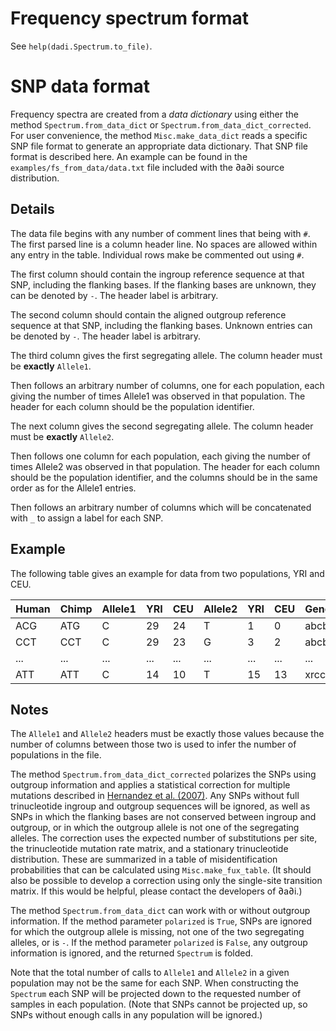 # Frequency spectrum format #

See `help(dadi.Spectrum.to_file)`.

# SNP data format #

Frequency spectra are created from a _data dictionary_ using either the method `Spectrum.from_data_dict` or `Spectrum.from_data_dict_corrected`. For user convenience, the method `Misc.make_data_dict` reads a specific SNP file format to generate an appropriate data dictionary. That SNP file format is described here. An example can be found in the `examples/fs_from_data/data.txt` file included with the ∂a∂i source distribution.

## Details ##

The data file begins with any number of comment lines that being with `#`. The first parsed line is a column header line. No spaces are allowed within any entry in the table. Individual rows make be commented out using `#`.

The first column should contain the ingroup reference sequence at that SNP, including the flanking bases. If the flanking bases are unknown, they can be denoted by `-`. The header label is arbitrary.

The second column should contain the aligned outgroup reference sequence at that SNP, including the flanking bases. Unknown entries can be denoted by `-`. The header label is arbitrary.

The third column gives the first segregating allele. The column header must be **exactly** `Allele1`.

Then follows an arbitrary number of columns, one for each population, each giving the number of times Allele1 was observed in that population. The header for each column should be the population identifier.

The next column gives the second segregating allele. The column header must be **exactly** `Allele2`.

Then follows one column for each population, each giving the number of times Allele2 was observed in that population. The header for each column should be the population identifier, and the columns should be in the same order as for the Allele1 entries.

Then follows an arbitrary number of columns which will be concatenated with `_` to assign a label for each SNP.


## Example ##

The following table gives an example for data from two populations, YRI and CEU.

| Human | Chimp | Allele1 | YRI | CEU | Allele2 | YRI | CEU |  Gene | Position |
|:------|:------|:--------|:----|:----|:--------|:----|:----|:------|:---------|
| ACG       | ATG          | C           | 29     | 24     | T           | 1        | 0       |  abcb1 | 289      |
| CCT       | CCT          | C           | 29     | 23     | G          | 3        | 2       |  abcb1 | 345      |
|...    | ...   | ...     |...  |...  |...      |...  |...  |...    |...       |
| ATT     | ATT   |  C      |      14 |     10  | T       | 15  | 13  | xrcc5 | 101569   |

## Notes ##

The `Allele1` and `Allele2` headers must be exactly those values because the number of columns between those two is used to infer the number of populations in the file.

The method `Spectrum.from_data_dict_corrected` polarizes the SNPs using outgroup information and applies a statistical correction for multiple mutations described in [Hernandez et al. (2007)](http://dx.doi.org/10.1093/molbev/msm108). Any SNPs without full trinucleotide ingroup and outgroup sequences will be ignored, as well as SNPs in which the flanking bases are not conserved between ingroup and outgroup, or in which the outgroup allele is not one of the segregating alleles. The correction uses the expected number of substitutions per site, the trinucleotide mutation rate matrix, and a stationary trinucleotide distribution. These are summarized in a table of misidentification probabilities that can be calculated using `Misc.make_fux_table`. (It should also be possible to develop a correction using only the single-site transition matrix. If this would be helpful, please contact the developers of ∂a∂i.)

The method `Spectrum.from_data_dict` can work with or without outgroup information. If the method parameter `polarized` is `True`, SNPs are ignored for which the outgroup allele is missing, not one of the two segregating alleles, or is `-`. If the method parameter `polarized` is `False`, any outgroup information is ignored, and the returned `Spectrum` is folded.

Note that the total number of calls to `Allele1` and `Allele2` in a given population may not be the same for each SNP. When constructing the `Spectrum` each SNP will be projected down to the requested number of samples in each population. (Note that SNPs cannot be projected up, so SNPs without enough calls in any population will be ignored.)